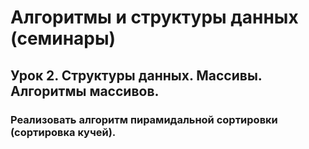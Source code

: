 # Алгоритмы и структуры данных (семинары)
## Урок 2. Структуры данных. Массивы. Алгоритмы массивов.
### Реализовать алгоритм пирамидальной сортировки (сортировка кучей).
